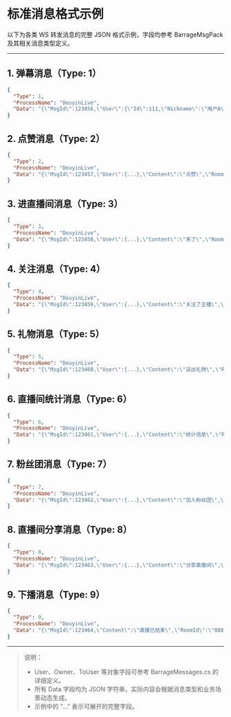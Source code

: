 # 标准消息格式示例

以下为各类 WS 转发消息的完整 JSON 格式示例，字段均参考 BarrageMsgPack 及其相关消息类型定义。

---

## 1. 弹幕消息（Type: 1）
```json
{
  "Type": 1,
  "ProcessName": "DouyinLive",
  "Data": "{\"MsgId\":123456,\"User\":{\"Id\":111,\"Nickname\":\"用户A\",\"IsAdmin\":false,\"IsAnchor\":false,\"ShortId\":222,\"DisplayId\":\"A001\",\"Level\":5,\"PayLevel\":2,\"Gender\":1,\"HeadImgUrl\":\"http://img.com/a.jpg\",\"SecUid\":\"sec123\",\"FansClub\":{\"ClubName\":\"铁粉团\",\"Level\":3},\"FollowerCount\":1000,\"FollowStatus\":1,\"FollowingCount\":50},\"Owner\":{\"UserId\":\"8888\",\"SecUid\":\"sec8888\",\"Nickname\":\"主播A\",\"HeadUrl\":\"http://img.com/anchor.jpg\",\"FollowStatus\":1},\"Content\":\"弹幕内容\",\"RoomId\":\"8888\",\"WebRoomId\":\"web8888\",\"RoomTitle\":\"直播间标题\",\"IsAnonymous\":false,\"Appid\":\"1128\"}"
}
```

## 2. 点赞消息（Type: 2）
```json
{
  "Type": 2,
  "ProcessName": "DouyinLive",
  "Data": "{\"MsgId\":123457,\"User\":{...},\"Content\":\"点赞\",\"RoomId\":\"8888\",\"WebRoomId\":\"web8888\",\"RoomTitle\":\"直播间标题\",\"IsAnonymous\":false,\"Appid\":\"1128\",\"Count\":10,\"Total\":100}"
}
```

## 3. 进直播间消息（Type: 3）
```json
{
  "Type": 3,
  "ProcessName": "DouyinLive",
  "Data": "{\"MsgId\":123458,\"User\":{...},\"Content\":\"来了\",\"RoomId\":\"8888\",\"WebRoomId\":\"web8888\",\"RoomTitle\":\"直播间标题\",\"IsAnonymous\":false,\"Appid\":\"1128\",\"CurrentCount\":200,\"EnterTipType\":0}"
}
```

## 4. 关注消息（Type: 4）
```json
{
  "Type": 4,
  "ProcessName": "DouyinLive",
  "Data": "{\"MsgId\":123459,\"User\":{...},\"Content\":\"关注了主播\",\"RoomId\":\"8888\",\"WebRoomId\":\"web8888\",\"RoomTitle\":\"直播间标题\",\"IsAnonymous\":false,\"Appid\":\"1128\"}"
}
```

## 5. 礼物消息（Type: 5）
```json
{
  "Type": 5,
  "ProcessName": "DouyinLive",
  "Data": "{\"MsgId\":123460,\"User\":{...},\"Content\":\"送出礼物\",\"RoomId\":\"8888\",\"WebRoomId\":\"web8888\",\"RoomTitle\":\"直播间标题\",\"IsAnonymous\":false,\"Appid\":\"1128\",\"GiftId\":1001,\"GiftName\":\"小心心\",\"GroupId\":1,\"GiftCount\":1,\"RepeatCount\":1,\"DiamondCount\":10,\"Combo\":false,\"ImgUrl\":\"http://img.com/gift.jpg\",\"ToUser\":{...}}"
}
```

## 6. 直播间统计消息（Type: 6）
```json
{
  "Type": 6,
  "ProcessName": "DouyinLive",
  "Data": "{\"MsgId\":123461,\"User\":{...},\"Content\":\"统计信息\",\"RoomId\":\"8888\",\"WebRoomId\":\"web8888\",\"RoomTitle\":\"直播间标题\",\"IsAnonymous\":false,\"Appid\":\"1128\",\"OnlineUserCount\":150,\"TotalUserCount\":5000,\"TotalUserCountStr\":\"5000\",\"OnlineUserCountStr\":\"150\"}"
}
```

## 7. 粉丝团消息（Type: 7）
```json
{
  "Type": 7,
  "ProcessName": "DouyinLive",
  "Data": "{\"MsgId\":123462,\"User\":{...},\"Content\":\"加入粉丝团\",\"RoomId\":\"8888\",\"WebRoomId\":\"web8888\",\"RoomTitle\":\"直播间标题\",\"IsAnonymous\":false,\"Appid\":\"1128\",\"Type\":2,\"Level\":3}"
}
```

## 8. 直播间分享消息（Type: 8）
```json
{
  "Type": 8,
  "ProcessName": "DouyinLive",
  "Data": "{\"MsgId\":123463,\"User\":{...},\"Content\":\"分享直播间\",\"RoomId\":\"8888\",\"WebRoomId\":\"web8888\",\"RoomTitle\":\"直播间标题\",\"IsAnonymous\":false,\"Appid\":\"1128\",\"ShareType\":1}"
}
```

## 9. 下播消息（Type: 9）
```json
{
  "Type": 9,
  "ProcessName": "DouyinLive",
  "Data": "{\"MsgId\":123464,\"Content\":\"直播已结束\",\"RoomId\":\"8888\",\"WebRoomId\":\"web8888\",\"RoomTitle\":\"直播间标题\",\"IsAnonymous\":false,\"Appid\":\"1128\"}"
}
```

---

> 说明：
> - User、Owner、ToUser 等对象字段可参考 BarrageMessages.cs 的详细定义。
> - 所有 Data 字段均为 JSON 字符串，实际内容会根据消息类型和业务场景动态生成。
> - 示例中的 "..." 表示可展开的完整字段。

